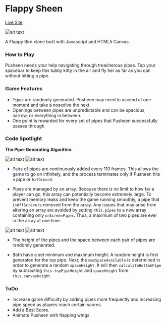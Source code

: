 # Flappy Sheen

[Live Site](https://traciechang.github.io/flappy-sheen/)

![alt text](http://res.cloudinary.com/dcf4iyb6t/image/upload/v1524097296/flappy-sheen.gif)

A Flappy Bird clone built with Javascript and HTML5 Canvas.

### How to Play
Pusheen needs your help navigating through treacherous pipes. Tap your spacebar to keep this tubby kitty in the air and fly her as far as you can without hitting a pipe. 

### Game Features
* `Pipes` are randomly generated. Pusheen may need to ascend at one moment and take a nosedive the next.
* Openings between pipes are unpredictable and can be spacious, narrow, or everything in between.
* One point is rewarded for every set of pipes that Pusheen successfully passes through.

### Code Spotlight
**The Pipe-Generating Algorithm**

![alt text](http://res.cloudinary.com/dcf4iyb6t/image/upload/c_scale,w_532/v1524170777/Flappy%20Sheen/drawFrame.png)
![alt text](http://res.cloudinary.com/dcf4iyb6t/image/upload/c_scale,w_597/v1524171091/Flappy%20Sheen/removeOffscreenPipes.png)
* Pairs of pipes are continuously added every 110 frames. This allows the game to go on infinitely, and the process terminates only if Pusheen hits a pipe or `hitGround`.

* Pipes are managed by an array. Because there is no limit to how far a player can go, this array can potentially become extremely large. To prevent memory leaks and keep the game running smoothly, a pipe that `isOffScreen` is removed from the array. Any issues that may arise from altering an array are avoided by setting `this.pipes` to a new array containing only `onScreenPipes`. Thus, a maximum of two pipes are ever in the array at one time.

![alt text](http://res.cloudinary.com/dcf4iyb6t/image/upload/c_scale,w_710/v1524180020/Flappy%20Sheen/calculateBottomPipe.png)
![alt text](http://res.cloudinary.com/dcf4iyb6t/image/upload/c_scale,w_659/v1524179147/Flappy%20Sheen/getSpaceHeight.png)
* The height of the pipes and the space between each pair of pipes are randomly generated. 

* Both have a set minimum and maximum height. A random height is first generated for the top pipe. Next, the `maxSpaceAvailable` is determined in order to generate a random `spaceHeight`. It will then `calculateBottomPipe` by subtracting `this.topPipeHeight` and `spaceHeight` from `this.canvasHeight`.

### ToDo
* Increase game difficulty by adding pipes more frequently and increasing pipe speed as players reach certain scores.
* Add a Best Score.
* Animate Pusheen with flapping wings.
